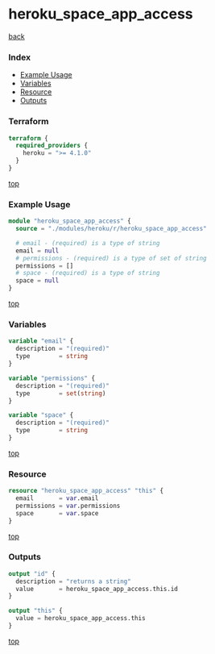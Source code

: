 # heroku_space_app_access

[back](../heroku.md)

### Index

- [Example Usage](#example-usage)
- [Variables](#variables)
- [Resource](#resource)
- [Outputs](#outputs)

### Terraform

```terraform
terraform {
  required_providers {
    heroku = ">= 4.1.0"
  }
}
```

[top](#index)

### Example Usage

```terraform
module "heroku_space_app_access" {
  source = "./modules/heroku/r/heroku_space_app_access"

  # email - (required) is a type of string
  email = null
  # permissions - (required) is a type of set of string
  permissions = []
  # space - (required) is a type of string
  space = null
}
```

[top](#index)

### Variables

```terraform
variable "email" {
  description = "(required)"
  type        = string
}

variable "permissions" {
  description = "(required)"
  type        = set(string)
}

variable "space" {
  description = "(required)"
  type        = string
}
```

[top](#index)

### Resource

```terraform
resource "heroku_space_app_access" "this" {
  email       = var.email
  permissions = var.permissions
  space       = var.space
}
```

[top](#index)

### Outputs

```terraform
output "id" {
  description = "returns a string"
  value       = heroku_space_app_access.this.id
}

output "this" {
  value = heroku_space_app_access.this
}
```

[top](#index)
